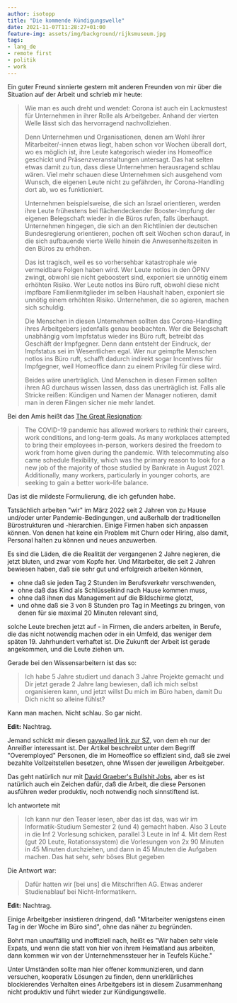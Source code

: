 ```yaml
---
author: isotopp
title: "Die kommende Kündigungswelle"
date: 2021-11-07T11:28:27+01:00
feature-img: assets/img/background/rijksmuseum.jpg
tags:
- lang_de
- remote first
- politik
- work
---
```


Ein guter Freund sinnierte gestern mit anderen Freunden von mir über die Situation auf der Arbeit und schrieb mir heute:

> Wie man es auch dreht und wendet: Corona ist auch ein Lackmustest für Unternehmen in ihrer Rolle als Arbeitgeber.
> Anhand der vierten Welle lässt sich das hervorragend nachvollziehen. 
> 
> Denn Unternehmen und Organisationen, denen am Wohl ihrer Mitarbeiter/-innen etwas liegt, haben schon vor Wochen überall dort, wo es möglich ist, ihre Leute kategorisch wieder ins Homeoffice geschickt und Präsenzveranstaltungen untersagt.
> Das hat selten etwas damit zu tun, dass diese Unternehmen herausragend schlau wären. 
> Viel mehr schauen diese Unternehmen sich ausgehend vom Wunsch, die eigenen Leute nicht zu gefährden, ihr Corona-Handling dort ab, wo es funktioniert.
> 
> Unternehmen beispielsweise, die sich an Israel orientieren, werden ihre Leute frühestens bei flächendeckender Booster-Impfung der eigenen Belegschaft wieder in die Büros rufen, falls überhaupt.
> Unternehmen hingegen, die sich an den Richtlinien der deutschen Bundesregierung orientieren, pochen oft seit Wochen schon darauf, in die sich aufbauende vierte Welle hinein die Anwesenheitszeiten in den Büros zu erhöhen.
> 
> Das ist tragisch, weil es so vorhersehbar katastrophale wie vermeidbare Folgen haben wird. 
> Wer Leute notlos in den ÖPNV zwingt, obwohl sie nicht geboostert sind, exponiert sie unnötig einem erhöhten Risiko.
> Wer Leute notlos ins Büro ruft, obwohl diese nicht impfbare Familienmitglieder im selben Haushalt haben, exponiert sie unnötig einem erhöhten Risiko.
> Unternehmen, die so agieren, machen sich schuldig.
> 
> Die Menschen in diesen Unternehmen sollten das Corona-Handling ihres Arbeitgebers jedenfalls genau beobachten. 
> Wer die Belegschaft unabhängig vom Impfstatus wieder ins Büro ruft, betreibt das Geschäft der Impfgegner.
> Denn dann entsteht der Eindruck, der Impfstatus sei im Wesentlichen egal.
> Wer nur geimpfte Menschen notlos ins Büro ruft, schafft dadurch indirekt sogar Incentives für Impfgegner, weil Homeoffice dann zu einem Privileg für diese wird.
> 
> Beides wäre unerträglich. 
> Und Menschen in diesen Firmen sollten ihren AG durchaus wissen lassen, dass das unerträglich ist. 
> Falls alle Stricke reißen:
> Kündigen und Namen der Manager notieren, damit man in deren Fängen sicher nie mehr landet.

Bei den Amis heißt das [The Great Resignation](https://en.wikipedia.org/wiki/Great_Resignation):

> The COVID-19 pandemic has allowed workers to rethink their careers, work conditions, and long-term goals.
> As many workplaces attempted to bring their employees in-person, workers desired the freedom to work from home given during the pandemic.
> With telecommuting also came schedule flexibility, which was the primary reason to look for a new job of the majority of those studied by Bankrate in August 2021.
> Additionally, many workers, particularly in younger cohorts, are seeking to gain a better work–life balance.

Das ist die mildeste Formulierung, die ich gefunden habe.

Tatsächlich arbeiten "wir" im März 2022 seit 2 Jahren von zu Hause und/oder unter Pandemie-Bedingungen, und außerhalb der traditionellen Bürostrukturen und -hierarchien.
Einige Firmen haben sich anpassen können.
Von denen hat keine ein Problem mit Churn oder Hiring, also damit, Personal halten zu können und neues anzuwerben.

Es sind die Läden, die die Realität der vergangenen 2 Jahre negieren, die jetzt bluten, und zwar vom Kopfe her.
Und Mitarbeiter, die seit 2 Jahren bewiesen haben, daß sie sehr gut und erfolgreich arbeiten können,

- ohne daß sie jeden Tag 2 Stunden im Berufsverkehr verschwenden,
- ohne daß das Kind als Schlüsselkind nach Hause kommen muss,
- ohne daß ihnen das Management auf die Bildschirme glotzt, 
- und ohne daß sie 3 von 8 Stunden pro Tag in Meetings zu bringen, von denen für sie maximal 20 Minuten relevant sind,

solche Leute brechen jetzt auf - in Firmen, die anders arbeiten, in Berufe, die das nicht notwendig machen oder in ein Umfeld, das weniger dem späten 19. Jahrhundert verhaftet ist. Die Zukunft der Arbeit ist gerade angekommen, und die Leute ziehen um.

Gerade bei den Wissensarbeitern ist das so:

> Ich habe 5 Jahre studiert und danach 3 Jahre Projekte gemacht und Dir jetzt gerade 2 Jahre lang bewiesen, daß ich mich selbst organisieren kann, und jetzt willst Du mich im Büro haben, damit Du Dich nicht so alleine fühlst?

Kann man machen. Nicht schlau. So gar nicht.

**Edit:** Nachtrag.

Jemand schickt mir diesen [paywalled link zur SZ](https://www.sueddeutsche.de/wirtschaft/overemployed-home-office-usa-1.5461910), von dem eh nur der Anreißer interessant ist. Der Artikel beschreibt unter dem Begriff "Overemployed" Personen, die im Homeoffice so effizient sind, daß sie zwei bezahlte Vollzeitstellen besetzen, ohne Wissen der jeweiligen Arbeitgeber.

Das geht natürlich nur mit [David Graeber's Bullshit Jobs](https://en.wikipedia.org/wiki/Bullshit_Jobs), aber es ist natürlich auch ein Zeichen dafür, daß die Arbeit, die diese Personen ausführen weder produktiv, noch notwendig noch sinnstiftend ist.

Ich antwortete mit

> Ich kann nur den Teaser lesen, aber das ist das, was wir im Informatik-Studium Semester 2 (und 4) gemacht haben.
> Also 3 Leute in die Inf 2 Vorlesung schicken, parallel 3 Leute in Inf 4.
> Mit dem Rest (gut 20 Leute, Rotationssystem) die Vorlesungen von 2x 90 Minuten in 45 Minuten durchziehen, und dann in 45 Minuten die Aufgaben machen.
> Das hat sehr, sehr böses Blut gegeben

Die Antwort war:

> Dafür hatten wir [bei uns] die Mitschriften AG. Etwas anderer Studienablauf bei Nicht-Informatikern.

**Edit:** Nachtrag.

Einige Arbeitgeber insistieren dringend, daß "Mitarbeiter wenigstens einen Tag in der Woche im Büro sind", ohne das näher zu begründen.

Bohrt man unauffällig und inoffiziell nach, heißt es "Wir haben sehr viele Expats, und wenn die statt von hier von ihrem Heimatland aus arbeiten, dann kommen wir von der Unternehmenssteuer her in Teufels Küche."

Unter Umständen sollte man hier offener kommunizieren, und dann versuchen, kooperativ Lösungen zu finden, denn unerklärliches blockierendes Verhalten eines Arbeitgebers ist in diesem Zusammenhang nicht produktiv und führt wieder zur Kündigungswelle.
